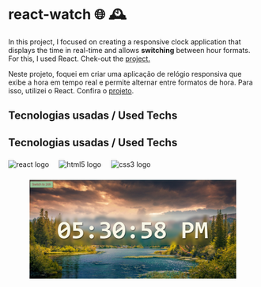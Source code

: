 # react-watch 🌐 🕰

In this project, I focused on creating a responsive clock application that displays the time in real-time and allows <strong>switching</strong> between hour formats. For this, I used React. Chek-out the <a href="https://luizcarvalhosilva.github.io/react-watch/">project.</a>

Neste projeto, foquei em criar uma aplicação de relógio responsiva que exibe a hora em tempo real e permite alternar entre formatos de hora. Para isso, utilizei o React. Confira o <a href="https://luizcarvalhosilva.github.io/react-watch/">projeto</a>.

<h2 align="left">Tecnologias usadas / Used Techs</h2>

<h2 align="left">Tecnologias usadas / Used Techs</h2>

###

<div align="left">
  <img src="https://cdn.jsdelivr.net/gh/devicons/devicon/icons/react/react-original.svg" height="40" alt="react logo"  />
  <img width="12" />
  <img src="https://cdn.jsdelivr.net/gh/devicons/devicon/icons/html5/html5-original.svg" height="40" alt="html5 logo"  />
  <img width="12" />
  <img src="https://cdn.jsdelivr.net/gh/devicons/devicon/icons/css3/css3-original.svg" height="40" alt="css3 logo"  />
</div>

###

<div align="center">
  <img height="200" src="https://github.com/luizcarvalhosilva/react-watch/blob/main/src/assets/react-watch-prt.png"  />
</div>

###
